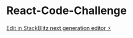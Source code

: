 # React-Code-Challenge

[Edit in StackBlitz next generation editor ⚡️](https://stackblitz.com/~/github.com/coxeterm-els/React-Code-Challenge)
